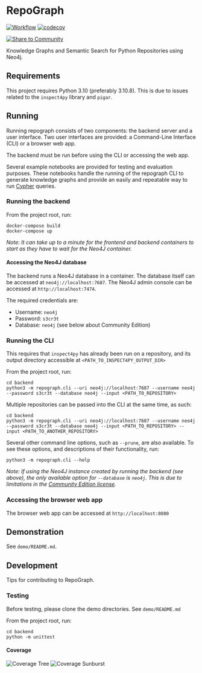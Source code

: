 # RepoGraph

[![Workflow](https://github.com/WilliamsCJ/repograph/actions/workflows/python.yaml/badge.svg)](https://github.com/WilliamsCJ/repograph/actions)
[![codecov](https://codecov.io/gh/WilliamsCJ/repograph/branch/main/graph/badge.svg?token=1WYUIBCMQF)](https://codecov.io/gh/WilliamsCJ/repograph)

[![Share to Community](https://huggingface.co/datasets/huggingface/badges/raw/main/powered-by-huggingface-light.svg)](https://huggingface.co/cjwilliams/codet5-base-python-sum)

Knowledge Graphs and Semantic Search for Python Repositories using Neo4j.

## Requirements

This project requires Python 3.10 (preferably 3.10.8). This is due to issues related to the
`inspect4py` library and `pigar`.

## Running

Running repograph consists of two components: the backend server and a user interface.
Two user interfaces are provided: a Command-Line Interface (CLI) or a browser web app.

The backend must be run before using the CLI or accessing the web app.

Several example notebooks are provided for testing and evaluation purposes. These notebooks handle
the running of the repograph CLI to generate knowledge graphs and provide an easily and repeatable
way to run [Cypher](https://neo4j.com/developer/cypher/) queries.

### Running the backend

From the project root, run:

```shell
docker-compose build
docker-compose up
```

_Note: It can take up to a minute for the frontend and backend containers to start as they have to
wait for the Neo4J container._

#### Accessing the Neo4J database

The backend runs a Neo4J database in a container. The database itself can be accessed at
`neo4j://localhost:7687`. The Neo4J admin console can be accessed at `http://localhost:7474`.

The required credentials are:

- Username: `neo4j`
- Password: `s3cr3t`
- Database: `neo4j` (see below about Community Edition)

### Running the CLI

This requires that `inspect4py` has already been run on a repository, and its output
directory accessible at `<PATH_TO_INSPECT4PY_OUTPUT_DIR>`

From the project root, run:

```shell
cd backend
python3 -m repograph.cli --uri neo4j://localhost:7687 --username neo4j --password s3cr3t --database neo4j --input <PATH_TO_REPOSITORY>
```

Multiple repositories can be passed into the CLI at the same time, as such:

```shell
cd backend
python3 -m repograph.cli --uri neo4j://localhost:7687 --username neo4j --password s3cr3t --database neo4j --input <PATH_TO_REPOSITORY> --input <PATH_TO_ANOTHER_REPOSITORY>
```

Several other command line options, such as `--prune`, are also available. To see these options,
and descriptions of their functionality, run:

```shell
python3 -m repograph.cli --help
```

_Note: If using the Neo4J instance created by running the backend (see above), the only
available option for `--database` is `neo4j`. This is due to limitations in the
[Community Edition license](https://neo4j.com/licensing/)._

### Accessing the browser web app

The browser web app can be accessed at `http://localhost:8080`

## Demonstration

See `demo/README.md`.

## Development

Tips for contributing to RepoGraph.

### Testing

Before testing, please clone the demo directories. See `demo/README.md`

From the project root, run:

```shell
cd backend
python -m unittest
```

#### Coverage

![Coverage Tree](https://codecov.io/gh/WilliamsCJ/repograph/branch/main/graphs/tree.svg?token=1WYUIBCMQF)
![Coverage Sunburst](https://codecov.io/gh/WilliamsCJ/repograph/branch/main/graphs/sunburst.svg?token=1WYUIBCMQF)
